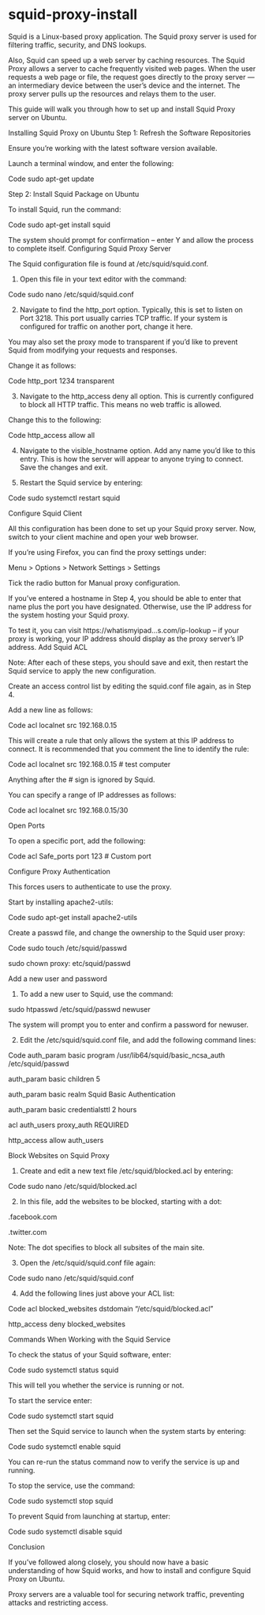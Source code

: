 # squid-proxy-install
Squid is a Linux-based proxy application. The Squid proxy server is used for filtering traffic, security, and DNS lookups.

Also, Squid can speed up a web server by caching resources. The Squid Proxy allows a server to cache frequently visited web pages. When the user requests a web page or file, the request goes directly to the proxy server — an intermediary device between the user’s device and the internet. The proxy server pulls up the resources and relays them to the user.

This guide will walk you through how to set up and install Squid Proxy server on Ubuntu.

Installing Squid Proxy on Ubuntu
Step 1: Refresh the Software Repositories

Ensure you’re working with the latest software version available.

Launch a terminal window, and enter the following:

Code
sudo apt-get update

Step 2: Install Squid Package on Ubuntu

To install Squid, run the command:

Code
sudo apt-get install squid

The system should prompt for confirmation – enter Y and allow the process to complete itself.
Configuring Squid Proxy Server

The Squid configuration file is found at /etc/squid/squid.conf.

1. Open this file in your text editor with the command:

Code
sudo nano /etc/squid/squid.conf

2. Navigate to find the http_port option. Typically, this is set to listen on Port 3218. This port usually carries TCP traffic. If your system is configured for traffic on another port, change it here.

You may also set the proxy mode to transparent if you’d like to prevent Squid from modifying your requests and responses.

Change it as follows:

Code
http_port 1234 transparent

3. Navigate to the http_access deny all option. This is currently configured to block all HTTP traffic. This means no web traffic is allowed.

Change this to the following:

Code
http_access allow all

4. Navigate to the visible_hostname option. Add any name you’d like to this entry. This is how the server will appear to anyone trying to connect. Save the changes and exit.

5. Restart the Squid service by entering:

Code
sudo systemctl restart squid

Configure Squid Client

All this configuration has been done to set up your Squid proxy server. Now, switch to your client machine and open your web browser.

If you’re using Firefox, you can find the proxy settings under:

Menu > Options > Network Settings > Settings

Tick the radio button for Manual proxy configuration.

If you’ve entered a hostname in Step 4, you should be able to enter that name plus the port you have designated. Otherwise, use the IP address for the system hosting your Squid proxy.

To test it, you can visit https://whatismyipad...s.com/ip-lookup – if your proxy is working, your IP address should display as the proxy server’s IP address.
Add Squid ACL

Note: After each of these steps, you should save and exit, then restart the Squid service to apply the new configuration.

Create an access control list by editing the squid.conf file again, as in Step 4.

Add a new line as follows:

Code
acl localnet src 192.168.0.15

This will create a rule that only allows the system at this IP address to connect. It is recommended that you comment the line to identify the rule:

Code
acl localnet src 192.168.0.15 # test computer

Anything after the # sign is ignored by Squid.

You can specify a range of IP addresses as follows:

Code
acl localnet src 192.168.0.15/30

Open Ports

To open a specific port, add the following:

Code
acl Safe_ports port 123 # Custom port

Configure Proxy Authentication

This forces users to authenticate to use the proxy.

Start by installing apache2-utils:

Code
sudo apt-get install apache2-utils

Create a passwd file, and change the ownership to the Squid user proxy:

Code
sudo touch /etc/squid/passwd

sudo chown proxy: etc/squid/passwd

Add a new user and password

1. To add a new user to Squid, use the command:

sudo htpasswd /etc/squid/passwd newuser

The system will prompt you to enter and confirm a password for newuser.

2. Edit the /etc/squid/squid.conf file, and add the following command lines:

Code
auth_param basic program /usr/lib64/squid/basic_ncsa_auth /etc/squid/passwd

auth_param basic children 5

auth_param basic realm Squid Basic Authentication

auth_param basic credentialsttl 2 hours

acl auth_users proxy_auth REQUIRED

http_access allow auth_users

Block Websites on Squid Proxy

1. Create and edit a new text file /etc/squid/blocked.acl by entering:

Code
sudo nano /etc/squid/blocked.acl

2. In this file, add the websites to be blocked, starting with a dot:

.facebook.com

.twitter.com

Note: The dot specifies to block all subsites of the main site.

3. Open the /etc/squid/squid.conf file again:

Code
sudo nano /etc/squid/squid.conf

4. Add the following lines just above your ACL list:

Code
acl blocked_websites dstdomain “/etc/squid/blocked.acl”

http_access deny blocked_websites

Commands When Working with the Squid Service

To check the status of your Squid software, enter:

Code
sudo systemctl status squid

This will tell you whether the service is running or not.

To start the service enter:

Code
sudo systemctl start squid

Then set the Squid service to launch when the system starts by entering:

Code
sudo systemctl enable squid

You can re-run the status command now to verify the service is up and running.

To stop the service, use the command:

Code
sudo systemctl stop squid

To prevent Squid from launching at startup, enter:

Code
sudo systemctl disable squid

Conclusion

If you’ve followed along closely, you should now have a basic understanding of how Squid works, and how to install and configure Squid Proxy on Ubuntu.

Proxy servers are a valuable tool for securing network traffic, preventing attacks and restricting access.
